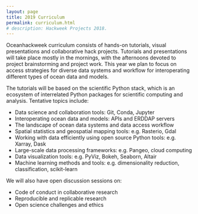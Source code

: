 ```yaml
---
layout: page
title: 2019 Curriculum
permalink: curriculum.html
# description: Hackweek Projects 2018.
---
```


Oceanhackweek curriculum consists of hands-on tutorials, visual presentations and collaborative hack projects. Tutorials and presentations will take place mostly in the mornings, with the afternoons devoted to project brainstorming and project work. This year we plan to focus on access strategies for diverse data systems and workflow for interoperating different types of ocean data and models.

The tutorials will be based on the scientific Python stack, which is an ecosystem of interrelated Python packages for scientific computing and analysis. Tentative topics include:
- Data science and collaboration tools: Git, Conda, Jupyter
- Interoperating ocean data and models: APIs and ERDDAP servers
- The landscape of ocean data systems and data access workflow
- Spatial statistics and geospatial mapping tools: e.g. Rasterio, Gdal
- Working with data efficiently using open source Python tools: e.g. Xarray, Dask
- Large-scale data processing frameworks: e.g. Pangeo, cloud computing
- Data visualization tools: e.g. PyViz, Bokeh, Seaborn, Altair
- Machine learning methods and tools: e.g. dimensionality reduction, classification, scikit-learn

We will also have open discussion sessions on:
- Code of conduct in collaborative research
- Reproducible and replicable research
- Open science challenges and ethics
